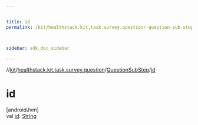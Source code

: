 ```yaml
---


title: id
permalink: /kit/healthstack.kit.task.survey.question/-question-sub-step/id.html



sidebar: sdk_doc_sidebar

---
```



//[kit](/kit.html)/[healthstack.kit.task.survey.question](../index.html)/[QuestionSubStep](index.html)/[id](id.html)



# id



[androidJvm]\
val [id](id.html): [String](https://kotlinlang.org/api/latest/jvm/stdlib/kotlin/-string/index.html)







